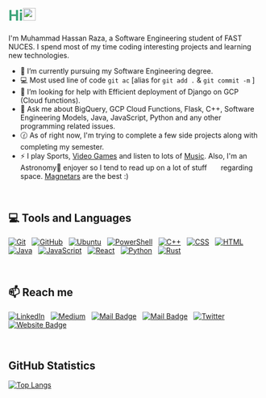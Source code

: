 # <span style="color: #3da47a"><strong>Hi</strong></span><img src="https://user-images.githubusercontent.com/1303154/88677602-1635ba80-d120-11ea-84d8-d263ba5fc3c0.gif" width="25px" alt="hi">

I'm Muhammad Hassan Raza, a Software Engineering student of FAST NUCES. I spend most of my time coding interesting projects and learning new technologies.

- 🔭 I’m currently pursuing my Software Engineering degree.
- :computer: Most used line of code `git ac` [alias for `git add .` & `git commit -m` ]
- 🤔 I’m looking for help with Efficient deployment of Django on GCP (Cloud functions).
- 💬 Ask me about BigQuery, GCP Cloud Functions, Flask, C++, Software Engineering Models, Java, JavaScript, Python and any other programming related issues.
- :clock130: As of right now, I'm trying to complete a few side projects along with completing my semester.
- ⚡ I play Sports, <a href="https://steamcommunity.com/id/infinityexistence/">Video Games</a> and listen to lots of <a href="https://open.spotify.com/user/raihassanraza">Music</a>. Also, I'm an Astronomy🌌 enjoyer so I tend to read up on a lot of stuff &nbsp;&nbsp;&nbsp;&nbsp;&nbsp;&nbsp;regarding space. <a href="https://earthsky.org/space/what-is-a-magnetar/">Magnetars</a> are the best :)

<br>

## 💻 <strong>Tools and Languages</strong>

[![Git](https://img.shields.io/badge/-Git-05122A?style=flat&logo=git)](#)&nbsp;&nbsp;
[![GitHub](https://img.shields.io/badge/-GitHub-05122A?style=flat&logo=github)](#)&nbsp;&nbsp;
[![Ubuntu](https://img.shields.io/badge/-Ubuntu-05122A?style=flat&logo=Ubuntu)](#)&nbsp;&nbsp;
[![PowerShell](https://img.shields.io/badge/-PowerShell-05122A?style=flat&logo=powershell)](#)&nbsp;&nbsp;
[![C++](https://img.shields.io/badge/-C++-05122A?style=flat&logo=C%2B%2B)](#)&nbsp;&nbsp;
[![CSS](https://img.shields.io/badge/-CSS-05122A?style=flat&logo=CSS3&logoColor=1572B6)](#)&nbsp;&nbsp;
[![HTML](https://img.shields.io/badge/-HTML-05122A?style=flat&logo=HTML5)](#)&nbsp;&nbsp;
[![Java](https://img.shields.io/badge/-Java-05122A?style=flat&logo=java&logoColor=f89820)](#)&nbsp;&nbsp;
[![JavaScript](https://img.shields.io/badge/-JavaScript-05122A?style=flat&logo=javascript)](#)&nbsp;&nbsp;
[![React](https://img.shields.io/badge/-React-05122A?style=flat&logo=react)](#)&nbsp;&nbsp;
[![Python](https://img.shields.io/badge/-Python-05122A?style=flat&logo=python)](#)&nbsp;&nbsp;
[![Rust](https://img.shields.io/badge/-Rust-05122A?style=flat&logo=rust)](#)&nbsp;&nbsp;



<br>

## :mailbox: <strong> Reach me </strong>


[![LinkedIn](https://img.shields.io/badge/-LinkedIn-05122A?style=flat&logo=linkedin)](https://www.linkedin.com/in/hassanraza22/)&nbsp;&nbsp;
[![Medium](https://img.shields.io/badge/-Medium-05122A?style=flat&logo=medium)](https://medium.com/@raihassanraza10)&nbsp;&nbsp;
[![Mail Badge](https://img.shields.io/badge/-ProtonMail-05122A?style=flat&logo=protonmail)](mailto:RaiHassanRaza@protonmail.com)&nbsp;&nbsp;
[![Mail Badge](https://img.shields.io/badge/-Gmail-05122A?style=flat&logo=gmail)](mailto:RaiHassanRaza10@gmail.com)&nbsp;&nbsp;
[![Twitter](https://img.shields.io/badge/-Twitter-05122A?style=flat&logo=twitter)](https://twitter.com/RaiHassanRaza22)&nbsp;&nbsp;
[![Website Badge](https://img.shields.io/badge/-WordPress-05122A?style=flat&logo=wordpress)](https://hassansjourney.wordpress.com/)


<br>

<!-- ## <strong>Profile Visits </strong> 

![visitors](https://visitor-badge.glitch.me/badge?page_id=M-Hassan-Raza.M-Hassan-Raza) 
<p style="font-size: x-small"> Badge above didn't load? That's a feature not a bug. </p>
<br> -->

## GitHub Statistics

<!---
![Hassan's github stats](https://github-readme-stats.vercel.app/api?username=M-Hassan-Raza&show_icons=true,contribs&count_private=true&layout=compact&theme=vue-dark)
-->

[![Top Langs](https://github-readme-stats.vercel.app/api/top-langs/?username=M-Hassan-Raza&langs_count=10&layout=compact&theme=vue-dark)](https://github.com/anuraghazra/github-readme-stats)
</details>
